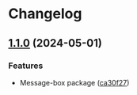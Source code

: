 # Changelog

## [1.1.0](https://github.com/DSI-HUG/ngx-components/compare/ngx-message-box-v1.0.0...ngx-message-box-1.1.0) (2024-05-01)


### Features

* Message-box package ([ca30f27](https://github.com/DSI-HUG/ngx-components/commit/ca30f2791b4b013bedf38839e2bc2aed296c2acc))
